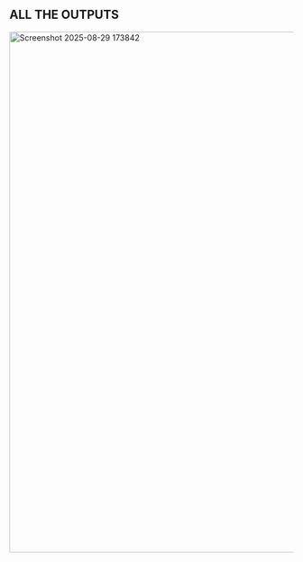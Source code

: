ALL THE OUTPUTS
--------------------------------------

<img width="553" height="925" alt="Screenshot 2025-08-29 173842" src="https://github.com/user-attachments/assets/8165ce50-47e8-4a7a-bee8-0b14ba0c32d7" />
